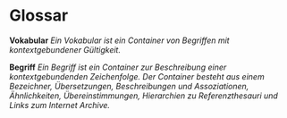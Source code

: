 
# Glossar

**Vokabular** *Ein Vokabular ist ein Container von Begriffen mit kontextgebundener Gültigkeit.*

**Begriff** *Ein Begriff ist ein Container zur Beschreibung einer kontextgebundenden Zeichenfolge. Der Container besteht aus einem Bezeichner, Übersetzungen, Beschreibungen und Assoziationen, Ähnlichkeiten, Übereinstimmungen, Hierarchien zu Referenzthesauri und Links zum Internet Archive.*
